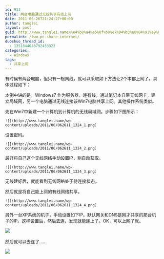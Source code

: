 ```yaml
---
id: 913
title: 两台电脑通过无线共享有线上网
date: 2011-06-26T21:24:27+00:00
author: tanglei
layout: post
guid: http://www.tanglei.name/%e4%b8%a4%e5%8f%b0%e7%94%b5%e8%84%91%e9%80%9a%e8%bf%87%e6%97%a0%e7%ba%bf%e5%85%b1%e4%ba%ab%e6%9c%89%e7%ba%bf%e4%b8%8a%e7%bd%91/
permalink: /two-pc-share-internet/
duoshuo_thread_id:
  - 1351844048792453323
categories:
  - Windows
tags:
  - 共享上网
---
```

有时候有两台电脑，但只有一根网线，就可以采取如下方法让2个本都上网了。具体过程如下： 

本例中讲的是，Windows7 作为服务器，连有线，通过笔记本自带无线网卡，建立局域网，另一个电脑通过无线连接该Win7电脑共享上网。其他操作系统类似。 

先在Win7中新建一个计算机到计算机的无线局域网。步骤如下图所示： 


	![](http://www.tanglei.name/wp-content/uploads/2011/06/062611_1324_1.png) 

设置密码。 


	![](http://www.tanglei.name/wp-content/uploads/2011/06/062611_1324_2.png) 

最好将自己这个无线网络手动设置IP，别自动获取。 


	![](http://www.tanglei.name/wp-content/uploads/2011/06/062611_1324_3.png) 

无线建好后，就能看到无线网络处于待连接状态。 

然后就是将自己能上网的有线网络共享。 


	![](http://www.tanglei.name/wp-content/uploads/2011/06/062611_1324_4.png) 

另外一台XP系统的机子，手动设置如下IP。默认网关和DNS是刚才共享的那台机子的IP。这样设置后，然后去连，发现就能连上了。OK，可以上网了就。 

![](http://www.tanglei.name/wp-content/uploads/2011/06/062611_1324_5.jpg)<span style="font-family:宋体; font-size:12pt"><br /> </span>

然后就可以去连了…… 

![](http://www.tanglei.name/wp-content/uploads/2011/06/062611_1324_6.jpg)<span style="font-family:宋体; font-size:12pt"><br /> </span>